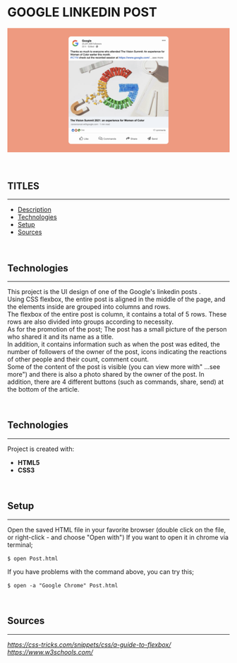 # GOOGLE LINKEDIN POST

![Google Linkedin Post](./assets/Project.png)

<br />

## **TITLES**
---
* [Description](#description)
* [Technologies](#technologies)
* [Setup](#setup)
* [Sources](#sources)

<br />

## Technologies
---
This project is the UI design of one of the Google's linkedin posts . \
Using CSS flexbox, the entire post is aligned in the middle of the page, and the elements inside are grouped into columns and rows. \
The flexbox of the entire post is column, it contains a total of 5 rows. These rows are also divided into groups according to necessity. \
As for the promotion of the post; The post has a small picture of the person who shared it and its name as a title. \
In addition, it contains information such as when the post was edited, the number of followers of the owner of the post, icons indicating the reactions of other people and their count, comment count. \
Some of the content of the post is visible (you can view more with" ...see more") and there is also a photo shared by the owner of the post. In addition, there are 4 different buttons (such as commands, share, send) at the bottom of the article.

<br />

## Technologies
---
Project is created with:
* **HTML5**
* **CSS3**

<br />

## Setup
---
Open the saved HTML file in your favorite browser (double click on the file, or right-click - and choose "Open with")
If you want to open it in chrome via terminal;


```
$ open Post.html
```
If you have problems with the command above, you can try this;

```
$ open -a "Google Chrome" Post.html
```
<br />

## Sources
---
_https://css-tricks.com/snippets/css/a-guide-to-flexbox/_ \
_https://www.w3schools.com/_
